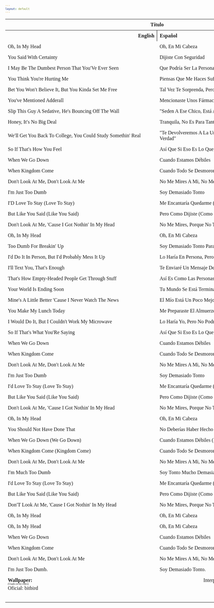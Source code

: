 ```yaml
---
layout: default
---
```

<html>
   <!-- VARIABLES -->
   <script>
      //
      //CANCION
      var cancion = "AJR - The Dumb Song";
      //
      //WALLPAPER
      var titulo = "Artstation";
      var texto = "Yun Yin";
      var wfuente = "";
      //
      //PISTAS
      var vocals = "";
      var instrumental = "";
      //
      //ARTISTA 1
      var artist = "AJR";
      var tidal = "a";
      var spotify = "";
      var instagram = "";
      var twitter = "";
      var soundcloud = "";
      var website = "";
      var facebook = "";
      var youtube = "";
      var discord = "";
      //
      //ARTISTA 2
      var artist2 = "";
      var tidal2 = "";
      var spotify2 = "";
      var instagram2 = "";
      var twitter2 = "";
      var soundcloud2 = "";
      var website2 = "";
      var facebook2 = "";
      var youtube2 = "";
      var discord2 = "";
      //
      //ARTISTA 3
      var artist3 = "";
      var tidal3 = "";
      var spotify3 = "";
      var instagram3 = "";
      var twitter3 = "";
      var soundcloud3 = "";
      var website3 = "";
      var facebook3 = "";
      var youtube3 = "";
      var discord3 = "";
      //
   </script>
   <!-- ESTILOS -->
   <head>
      <style>
         body {
            font-family: "Times New Roman", Times, serif;
            font-size: 62.5%;
            width: 100%;
        }
        table {
            border-collapse: collapse;
            font-size: 1rem;
            width: 120ch;
        }
         th,
         td {
         padding: 8px;
         }
         .titulo {
         text-align: center;
         }
         .ingles {
         text-align: right;
         width: 50%;
         }
         .espanol {
         text-align: left;
         width: 50%;
         }
         .borde-derecho {
         border-right: 1px solid black;
         }
         .mitad-tamano {
         font-size: 50%;
         display: block;
         margin-top: -2px;
         margin-bottom: 0px;
         }
         .top-align {
         vertical-align: top;
         }
         .mid-align {
         vertical-align: middle;
         }
         .tab { 
            display:inline-block; 
            margin-left: 1.5rem; 
        }
      </style>
   </head>
   <!-- CUERPO CON LA TABLA -->
   <body>
      <table>
         <tr>
            <th colspan="4" class="titulo">Título</th>
         </tr>
         <tr>
            <th colspan="2" class="ingles borde-derecho">English</th>
            <th colspan="2" class="espanol">Español</th>
         </tr>
           <tr>
    <td colspan="2">Oh, In My Head</td>
    <td colspan="2">Oh, En Mi Cabeza</td>
  </tr>
  <tr>
    <td colspan="2">You Said With Certainty</td>
    <td colspan="2">Dijiste Con Seguridad</td>
  </tr>
  <tr>
    <td colspan="2">I May Be The Dumbest Person That You′Ve Ever Seen</td>
    <td colspan="2">Que Podría Ser La Persona Más Tonta Que Hayas Visto</td>
  </tr>
  <tr>
    <td colspan="2">You Think You're Hurting Me</td>
    <td colspan="2">Piensas Que Me Haces Sufrir</td>
  </tr>
  <tr>
    <td colspan="2">Bet You Won′t Believe It, But You Kinda Set Me Free</td>
    <td colspan="2">Tal Vez Te Sorprenda, Pero Me Liberaste Un Poco</td>
  </tr>
  <tr>
    <td colspan="2">You've Mentioned Adderall</td>
    <td colspan="2">Mencionaste Unos Fármacos</td>
  </tr>
  <tr>
    <td colspan="2">Slip This Guy A Sedative, He's Bouncing Off The Wall</td>
    <td colspan="2">"Seden A Ese Chico, Está A Punto De Explotar De Tanta Energía"</td>
  </tr>
  <tr>
    <td colspan="2">Honey, It′s No Big Deal</td>
    <td colspan="2">Tranquila, No Es Para Tanto</td>
  </tr>
  <tr>
    <td colspan="2">We′ll Get You Back To College, You Could Study Somethin' Real</td>
    <td colspan="2">"Te Devolveremos A La Universidad, Así Podrás Estudiar Algo De Verdad"</td>
  </tr>
  <tr>
    <td colspan="2">So If That′s How You Feel</td>
    <td colspan="2">Así Que Si Eso Es Lo Que Piensas</td>
  </tr>
  <tr>
    <td colspan="2">When We Go Down</td>
    <td colspan="2">Cuando Estamos Débiles</td>
  </tr>
  <tr>
    <td colspan="2">When Kingdom Come</td>
    <td colspan="2">Cuando Todo Se Desmorona</td>
  </tr>
  <tr>
    <td colspan="2">Don't Look At Me, Don′t Look At Me</td>
    <td colspan="2">No Me Mires A Mi, No Me Mires A Mi</td>
  </tr>
  <tr>
    <td colspan="2">I'm Just Too Dumb</td>
    <td colspan="2">Soy Demasiado Tonto</td>
  </tr>
  <tr>
    <td colspan="2">I′D Love To Stay (Love To Stay)</td>
    <td colspan="2">Me Encantaría Quedarme (Me Encantaría Quedarme)</td>
  </tr>
  <tr>
    <td colspan="2">But Like You Said (Like You Said)</td>
    <td colspan="2">Pero Como Dijiste (Como Dijiste)</td>
  </tr>
  <tr>
    <td colspan="2">Don't Look At Me, 'Cause I Got Nothin′ In My Head</td>
    <td colspan="2">No Me Mires, Porque No Tengo Nada En Mi Cabeza</td>
  </tr>
  <tr>
    <td colspan="2">Oh, In My Head</td>
    <td colspan="2">Oh, En Mi Cabeza</td>
  </tr>
  <tr>
    <td colspan="2">Too Dumb For Breakin′ Up</td>
    <td colspan="2">Soy Demasiado Tonto Para Terminarte</td>
  </tr>
  <tr>
    <td colspan="2">I'd Do It In Person, But I′d Probably Mess It Up</td>
    <td colspan="2">Lo Haría En Persona, Pero Probablemente Lo Arruinaría</td>
  </tr>
  <tr>
    <td colspan="2">I'll Text You, That′s Enough</td>
    <td colspan="2">Te Enviaré Un Mensaje De Texto, Eso Es Suficiente</td>
  </tr>
  <tr>
    <td colspan="2">That's How Empty-Headed People Get Through Stuff</td>
    <td colspan="2">Así Es Como Las Personas Con Nada En La Cabeza Se Las Arreglan</td>
  </tr>
  <tr>
    <td colspan="2">Your World Is Ending Soon</td>
    <td colspan="2">Tu Mundo Se Está Terminando Pronto</td>
  </tr>
  <tr>
    <td colspan="2">Mine′s A Little Better 'Cause I Never Watch The News</td>
    <td colspan="2">El Mío Está Un Poco Mejor Porque Nunca Veo Las Noticias</td>
  </tr>
  <tr>
    <td colspan="2">You Make My Lunch Today</td>
    <td colspan="2">Me Preparaste El Almuerzo Hoy</td>
  </tr>
  <tr>
    <td colspan="2">I Would Do It, But I Couldn't Work My Microwave</td>
    <td colspan="2">Lo Haría Yo, Pero No Podría Hacer Funcionar Mi Microondas :D</td>
  </tr>
  <tr>
    <td colspan="2">So If That′s What You′Re Saying</td>
    <td colspan="2">Así Que Si Eso Es Lo Que Piensas</td>
  </tr>
  <tr>
    <td colspan="2">When We Go Down</td>
    <td colspan="2">Cuando Estamos Débiles</td>
  </tr>
  <tr>
    <td colspan="2">When Kingdom Come</td>
    <td colspan="2">Cuando Todo Se Desmorona</td>
  </tr>
  <tr>
    <td colspan="2">Don't Look At Me, Don′t Look At Me</td>
    <td colspan="2">No Me Mires A Mi, No Me Mires A Mi</td>
  </tr>
  <tr>
    <td colspan="2">I'm Just Too Dumb</td>
    <td colspan="2">Soy Demasiado Tonto</td>
  </tr>
  <tr>
    <td colspan="2">I′d Love To Stay (Love To Stay)</td>
    <td colspan="2">Me Encantaría Quedarme (Me Encantaría Quedarme)</td>
  </tr>
  <tr>
    <td colspan="2">But Like You Said (Like You Said)</td>
    <td colspan="2">Pero Como Dijiste (Como Dijiste)</td>
  </tr>
  <tr>
    <td colspan="2">Don't Look At Me, ′Cause I Got Nothin' In My Head</td>
    <td colspan="2">No Me Mires, Porque No Tengo Nada En Mi Cabeza</td>
  </tr>
  <tr>
    <td colspan="2">Oh, In My Head</td>
    <td colspan="2">Oh, En Mi Cabeza</td>
  </tr>
  <tr>
    <td colspan="2">You Should Not Have Done That</td>
    <td colspan="2">No Deberías Haber Hecho Eso :D</td>
  </tr>
  <tr>
    <td colspan="2">When We Go Down (We Go Down)</td>
    <td colspan="2">Cuando Estamos Débiles (Estamos Débiles)</td>
  </tr>
  <tr>
    <td colspan="2">When Kingdom Come (Kingdom Come)</td>
    <td colspan="2">Cuando Todo Se Desmorona (Se Desmorona)</td>
  </tr>
  <tr>
    <td colspan="2">Don't Look At Me, Don′t Look At Me</td>
    <td colspan="2">No Me Mires A Mi, No Me Mires A Mi</td>
  </tr>
  <tr>
    <td colspan="2">I′m Much Too Dumb</td>
    <td colspan="2">Soy Tonto Mucho Demasiado</td>
  </tr>
  <tr>
    <td colspan="2">I'd Love To Stay (Love To Stay)</td>
    <td colspan="2">Me Encantaría Quedarme (Me Encantaría Quedarme)</td>
  </tr>
  <tr>
    <td colspan="2">But Like You Said (Like You Said)</td>
    <td colspan="2">Pero Como Dijiste (Como Dijiste)</td>
  </tr>
  <tr>
    <td colspan="2">Don′T Look At Me, 'Cause I Got Nothin′ In My Head</td>
    <td colspan="2">No Me Mires, Porque No Tengo Nada En Mi Cabeza</td>
  </tr>
  <tr>
    <td colspan="2">Oh, In My Head</td>
    <td colspan="2">Oh, En Mi Cabeza</td>
  </tr>
  <tr>
    <td colspan="2">Oh, In My Head</td>
    <td colspan="2">Oh, En Mi Cabeza</td>
  </tr>
  <tr>
    <td colspan="2">When We Go Down</td>
    <td colspan="2">Cuando Estamos Débiles</td>
  </tr>
  <tr>
    <td colspan="2">When Kingdom Come</td>
    <td colspan="2">Cuando Todo Se Desmorona</td>
  </tr>
  <tr>
    <td colspan="2">Don't Look At Me, Don′t Look At Me</td>
    <td colspan="2">No Me Mires A Mi, No Me Mires A Mi</td>
  </tr>
  <tr>
    <td colspan="2">I'm Just Too Dumb.</td>
    <td colspan="2">Soy Demasiado Tonto.</td>
  </tr>
         <tr>
            <td class="top-align"><span id="spanWallpaper"><b>Wallpaper:</b><span class="mitad-tamano">(Usado en mi
               video)</span><span id="FuenteW1">Oficial: bitbird</span></span>
            </td>
            <td class="top-align"><span id="UrlsArtista1"></span></td>
            <td class="top-align" style="text-align: right;">Interpretación por: <b>Argel H</b><br>Redes:<br><a
               href="https://linktr.ee/iamargelh">linktr.ee/iamargelh</a></td>
            <td class="mid-align"><img src="/resources/g6qk73.gif" width="70ch"></td>
         </tr>
      </table>
      <!-- INFIERNO DE LOS SCIRPT -->
      <script>
         var tituloc = document.querySelector(".titulo");
         tituloc.textContent = cancion;
         tituloc.style.textAlign = "center";
         var fuenteW1 = document.getElementById("FuenteW1");
         fuenteW1.innerHTML = titulo + ": ";
         var enlace = document.createElement("a");
         if (wfuente) {
             enlace.href = wfuente;
         }
         enlace.textContent = texto;
         enlace.style.fontStyle = "italic";
         fuenteW1.appendChild(enlace);
         if (vocals || instrumental) {
             var spanWallpaper = document.getElementById("spanWallpaper");
             spanWallpaper.appendChild(document.createElement("br"));
             var audiosSpan = document.createElement("span");
             audiosSpan.innerHTML = "<strong>Audios:</strong>";
             spanWallpaper.parentNode.insertBefore(audiosSpan, spanWallpaper.nextSibling);
             var extractedText = document.createElement("span");
             extractedText.textContent = "(Extraídos de la canción)";
             extractedText.style.fontSize = "50%";
             extractedText.style.display = "block";
             extractedText.style.marginTop = "-2px";
             extractedText.style.marginBottom = "0px";
             audiosSpan.appendChild(extractedText);
             if (vocals) {
                 var vocalsLink = document.createElement("a");
                 vocalsLink.href = vocals;
                 vocalsLink.textContent = "Acapella";
                 audiosSpan.appendChild(vocalsLink);
                 audiosSpan.appendChild(document.createElement("br"));
             }
             if (instrumental) {
                 var instrumentalLink = document.createElement("a");
                 instrumentalLink.href = instrumental;
                 instrumentalLink.textContent = "Instrumental";
                 audiosSpan.appendChild(instrumentalLink);
             }
         }
      </script>
      <script>
         var celdaUrlsArtista1 = document.getElementById("UrlsArtista1");
         var artistName = document.createElement("strong");
         artistName.textContent = artist + ":";
         celdaUrlsArtista1.appendChild(artistName);
         celdaUrlsArtista1.appendChild(document.createElement("br")); // AÑADE UN SALTO DE LINEA DESPUES DEL ARTISTA
         if (tidal) {
             var enlaceTidal = document.createElement("a");
             enlaceTidal.href = tidal;
             enlaceTidal.textContent = "Tidal";
             celdaUrlsArtista1.appendChild(enlaceTidal);
             celdaUrlsArtista1.appendChild(document.createElement("br"));
         }
         if (spotify) {
             var UrlsArtista1potify = document.createElement("a");
             UrlsArtista1potify.href = spotify;
             UrlsArtista1potify.textContent = "Spotify";
             celdaUrlsArtista1.appendChild(UrlsArtista1potify);
             celdaUrlsArtista1.appendChild(document.createElement("br"));
         }
         if (soundcloud) {
             var UrlsArtista1oundCloud = document.createElement("a");
             UrlsArtista1oundCloud.href = soundcloud;
             UrlsArtista1oundCloud.textContent = "SoundCloud";
             celdaUrlsArtista1.appendChild(UrlsArtista1oundCloud);
             celdaUrlsArtista1.appendChild(document.createElement("br"));
         }
         if (youtube) {
             var enlaceYouTube = document.createElement("a");
             enlaceYouTube.href = youtube;
             enlaceYouTube.textContent = "YouTube";
             celdaUrlsArtista1.appendChild(enlaceYouTube);
             celdaUrlsArtista1.appendChild(document.createElement("br"));
         }
         if (website) {
             var enlaceWebsite = document.createElement("a");
             enlaceWebsite.href = website;
             enlaceWebsite.textContent = "Website";
             celdaUrlsArtista1.appendChild(enlaceWebsite);
             celdaUrlsArtista1.appendChild(document.createElement("br"));
         }
         if (discord) {
             var enlacediscord = document.createElement("a");
             enlacediscord.href = discord;
             enlacediscord.textContent = "Discord";
             celdaUrlsArtista1.appendChild(enlacediscord);
             celdaUrlsArtista1.appendChild(document.createElement("br"));
         }
         if (instagram) {
             var enlaceInstagram = document.createElement("a");
             enlaceInstagram.href = instagram;
             enlaceInstagram.textContent = "Instagram";
             celdaUrlsArtista1.appendChild(enlaceInstagram);
             celdaUrlsArtista1.appendChild(document.createElement("br"));
         }
         if (facebook) {
             var enlaceFacebook = document.createElement("a");
             enlaceFacebook.href = facebook;
             enlaceFacebook.textContent = "Facebook";
             celdaUrlsArtista1.appendChild(enlaceFacebook);
             celdaUrlsArtista1.appendChild(document.createElement("br"));
         }
         if (twitter) {
             var enlacetwitter = document.createElement("a");
             enlacetwitter.href = twitter;
             enlacetwitter.textContent = "Twitter";
             celdaUrlsArtista1.appendChild(enlacetwitter);
         }
      </script>
      <script>
         if (artist2) {
             var celdaUrlsArtista1 = document.getElementById("UrlsArtista1");
             celdaUrlsArtista1.appendChild(document.createElement("br"));
             celdaUrlsArtista1.appendChild(document.createElement("br"));
             var celdaUrlsArtista2 = document.createElement("span");
             celdaUrlsArtista2.id = "UrlsArtista2";
             celdaUrlsArtista1.parentNode.insertBefore(celdaUrlsArtista2, celdaUrlsArtista1.nextSibling);
             var artistName2 = document.createElement("strong");
             artistName2.textContent = artist2 + ":";
             celdaUrlsArtista2.appendChild(artistName2);
             celdaUrlsArtista2.appendChild(document.createElement("br"));
             if (tidal2) {
                 var enlaceTidal = document.createElement("a");
                 enlaceTidal.href = tidal2;
                 enlaceTidal.textContent = "Tidal";
                 celdaUrlsArtista2.appendChild(enlaceTidal);
                 celdaUrlsArtista2.appendChild(document.createElement("br"));
             }
             if (spotify2) {
                 var UrlsArtista1potify = document.createElement("a");
                 UrlsArtista1potify.href = spotify2;
                 UrlsArtista1potify.textContent = "Spotify";
                 celdaUrlsArtista2.appendChild(UrlsArtista1potify);
                 celdaUrlsArtista2.appendChild(document.createElement("br"));
             }
             if (soundcloud2) {
                 var UrlsArtista1oundCloud = document.createElement("a");
                 UrlsArtista1oundCloud.href = soundcloud2;
                 UrlsArtista1oundCloud.textContent = "SoundCloud";
                 celdaUrlsArtista2.appendChild(UrlsArtista1oundCloud);
                 celdaUrlsArtista2.appendChild(document.createElement("br"));
             }
             if (youtube2) {
                 var enlaceYouTube = document.createElement("a");
                 enlaceYouTube.href = youtube2;
                 enlaceYouTube.textContent = "YouTube";
                 celdaUrlsArtista2.appendChild(enlaceYouTube);
                 celdaUrlsArtista2.appendChild(document.createElement("br"));
             }
             if (website2) {
                 var enlaceWebsite = document.createElement("a");
                 enlaceWebsite.href = website;
                 enlaceWebsite.textContent = "Website";
                 celdaUrlsArtista2.appendChild(enlaceWebsite);
                 celdaUrlsArtista2.appendChild(document.createElement("br"));
             }
             if (discord2) {
                 var enlacediscord = document.createElement("a");
                 enlacediscord.href = discord2;
                 enlacediscord.textContent = "Discord";
                 celdaUrlsArtista2.appendChild(enlacediscord);
                 celdaUrlsArtista2.appendChild(document.createElement("br"));
             }
             if (instagram) {
                 var enlaceInstagram = document.createElement("a");
                 enlaceInstagram.href = instagram;
                 enlaceInstagram.textContent = "Instagram";
                 celdaUrlsArtista2.appendChild(enlaceInstagram);
                 celdaUrlsArtista2.appendChild(document.createElement("br"));
             }
             if (facebook2) {
                 var enlaceFacebook = document.createElement("a");
                 enlaceFacebook.href = facebook2;
                 enlaceFacebook.textContent = "Facebook";
                 celdaUrlsArtista2.appendChild(enlaceFacebook);
                 celdaUrlsArtista2.appendChild(document.createElement("br"));
             }
             if (twitter2) {
                 var enlacetwitter = document.createElement("a");
                 enlacetwitter.href = twitter2;
                 enlacetwitter.textContent = "Twitter";
                 celdaUrlsArtista2.appendChild(enlacetwitter);
             }
         }
      </script>
      <script>
         if (artist3) {
             var celdaUrlsArtista2 = document.getElementById("UrlsArtista2");
             celdaUrlsArtista2.appendChild(document.createElement("br"));
             celdaUrlsArtista2.appendChild(document.createElement("br"));
             var celdaUrlsArtista3 = document.createElement("span");
             celdaUrlsArtista3.id = "UrlsArtista3";
             celdaUrlsArtista2.parentNode.insertBefore(celdaUrlsArtista3, celdaUrlsArtista2.nextSibling);
             var artistName3 = document.createElement("strong");
             artistName3.textContent = artist3 + ":";
             celdaUrlsArtista3.appendChild(artistName3);
             celdaUrlsArtista3.appendChild(document.createElement("br"));
             if (tidal3) {
                 var enlaceTidal = document.createElement("a");
                 enlaceTidal.href = tidal3;
                 enlaceTidal.textContent = "Tidal";
                 celdaUrlsArtista3.appendChild(enlaceTidal);
                 celdaUrlsArtista3.appendChild(document.createElement("br"));
             }
             if (spotify3) {
                 var UrlsArtista1potify = document.createElement("a");
                 UrlsArtista1potify.href = spotify3;
                 UrlsArtista1potify.textContent = "Spotify";
                 celdaUrlsArtista3.appendChild(UrlsArtista1potify);
                 celdaUrlsArtista3.appendChild(document.createElement("br"));
             }
             if (soundcloud3) {
                 var UrlsArtista1oundCloud = document.createElement("a");
                 UrlsArtista1oundCloud.href = soundcloud;
                 UrlsArtista1oundCloud.textContent = "SoundCloud";
                 celdaUrlsArtista3.appendChild(UrlsArtista1oundCloud);
                 celdaUrlsArtista3.appendChild(document.createElement("br"));
             }
             if (youtube) {
                 var enlaceYouTube = document.createElement("a");
                 enlaceYouTube.href = youtube;
                 enlaceYouTube.textContent = "YouTube";
                 celdaUrlsArtista3.appendChild(enlaceYouTube);
                 celdaUrlsArtista3.appendChild(document.createElement("br"));
             }
             if (website3) {
                 var enlaceWebsite = document.createElement("a");
                 enlaceWebsite.href = website3;
                 enlaceWebsite.textContent = "Website";
                 celdaUrlsArtista3.appendChild(enlaceWebsite);
                 celdaUrlsArtista3.appendChild(document.createElement("br"));
             }
             if (discord3) {
                 var enlacediscord = document.createElement("a");
                 enlacediscord.href = discord3;
                 enlacediscord.textContent = "Discord";
                 celdaUrlsArtista3.appendChild(enlacediscord);
                 celdaUrlsArtista3.appendChild(document.createElement("br"));
             }
             if (instagram3) {
                 var enlaceInstagram = document.createElement("a");
                 enlaceInstagram.href = instagram3;
                 enlaceInstagram.textContent = "Instagram";
                 celdaUrlsArtista3.appendChild(enlaceInstagram);
                 celdaUrlsArtista3.appendChild(document.createElement("br"));
             }
             if (facebook3) {
                 var enlaceFacebook = document.createElement("a");
                 enlaceFacebook.href = facebook3;
                 enlaceFacebook.textContent = "Facebook";
                 celdaUrlsArtista3.appendChild(enlaceFacebook);
                 celdaUrlsArtista3.appendChild(document.createElement("br"));
             }
             if (twitter3) {
                 var enlacetwitter = document.createElement("a");
                 enlacetwitter.href = twitter3;
                 enlacetwitter.textContent = "Twitter";
                 celdaUrlsArtista3.appendChild(enlacetwitter);
             }
         }
      </script>
   </body>
</html>